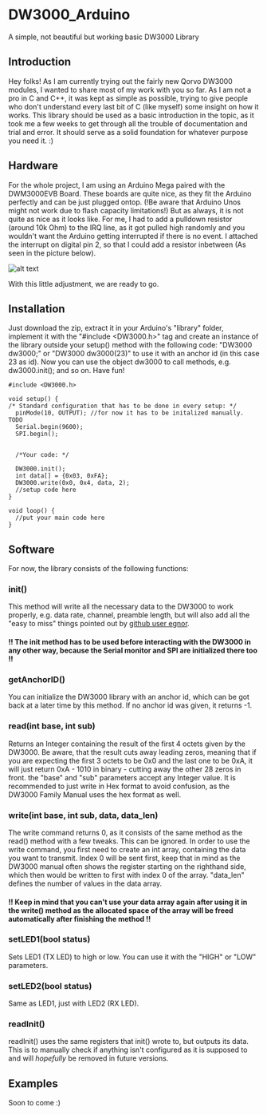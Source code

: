# DW3000_Arduino
A simple, not beautiful but working basic DW3000 Library

## Introduction
Hey folks!
As I am currently trying out the fairly new Qorvo DW3000 modules, I wanted to share most of my work with you so far. As I am not a pro in C and C++, it was kept as simple as possible, trying to give people who don't understand every last bit of C (like myself) some insight on how it works.
This library should be used as a basic introduction in the topic, as it took me a few weeks to get through all the trouble of documentation and trial and error. It should serve as a solid foundation for whatever purpose you need it. :)

## Hardware
For the whole project, I am using an Arduino Mega paired with the DWM3000EVB Board. These boards are quite nice, as they fit the Arduino perfectly and can be just plugged ontop. (!Be aware that Arduino Unos might not work due to flash capacity limitations!)
But as always, it is not quite as nice as it looks like. For me, I had to add a pulldown resistor (around 10k Ohm) to the IRQ line, as it got pulled high randomly and you wouldn't want the Arduino getting interrupted if there is no event. I attached the interrupt on digital pin 2, so that I could add a resistor inbetween (As seen in the picture below).

![alt text](https://i.ibb.co/Bcj6gdF/arduino-DW3000-Pulldown.png)

With this little adjustment, we are ready to go.

## Installation
Just download the zip, extract it in your Arduino's "library" folder, implement it with the "#include <DW3000.h>" tag and create an instance of the library outside your setup() method with the following code: "DW3000 dw3000;" or "DW3000 dw3000(23)" to use it with an anchor id (in this case 23 as id). Now you can use the object dw3000 to call methods, e.g. dw3000.init(); and so on.
Have fun!

```
#include <DW3000.h>

void setup() {
/* Standard configuration that has to be done in every setup: */
  pinMode(10, OUTPUT); //for now it has to be initalized manually. TODO
  Serial.begin(9600); 
  SPI.begin();
  
  
  /*Your code: */
  
  DW3000.init(); 
  int data[] = {0x03, 0xFA};
  DW3000.write(0x0, 0x4, data, 2);
  //setup code here
}

void loop() {
  //put your main code here
}
```

## Software
For now, the library consists of the following functions:

### init()
This method will write all the necessary data to the DW3000 to work properly, e.g. data rate, channel, preamble length, but will also add all the "easy to miss" things pointed out by [github user egnor](https://gist.github.com/egnor/455d510e11c22deafdec14b09da5bf54).
#### !! The init method has to be used before interacting with the DW3000 in any other way, because the Serial monitor and SPI are initialized there too !!

### getAnchorID()
You can initialize the DW3000 library with an anchor id, which can be got back at a later time by this method. If no anchor id was given, it returns -1.

### read(int base, int sub)
Returns an Integer containing the result of the first 4 octets given by the DW3000. 
Be aware, that the result cuts away leading zeros, meaning that if you are expecting the first 3 octets to be 0x0 and the last one to be 0xA, it will just return 0xA - 1010 in binary - cutting away the other 28 zeros in front.
the "base" and "sub" parameters accept any Integer value. It is recommended to just write in Hex format to avoid confusion, as the DW3000 Family Manual uses the hex format as well. 

### write(int base, int sub, data, data_len)
The write command returns 0, as it consists of the same method as the read() method with a few tweaks. This can be ignored.
In order to use the write command, you first need to create an int array, containing the data you want to transmit. 
Index 0 will be sent first, keep that in mind as the DW3000 manual often shows the register starting on the righthand side, which then would be written to first with index 0 of the array.
"data_len" defines the number of values in the data array. 
#### !! Keep in mind that you can't use your data array again after using it in the write() method as the allocated space of the array will be freed automatically after finishing the method !!

### setLED1(bool status)
Sets LED1 (TX LED) to high or low. You can use it with the "HIGH" or "LOW" parameters.

### setLED2(bool status)
Same as LED1, just with LED2 (RX LED).

### readInit()
readInit() uses the same registers that init() wrote to, but outputs its data. This is to manually check if anything isn't configured as it is supposed to and will *hopefully* be removed in future versions. 

## Examples
Soon to come :)




